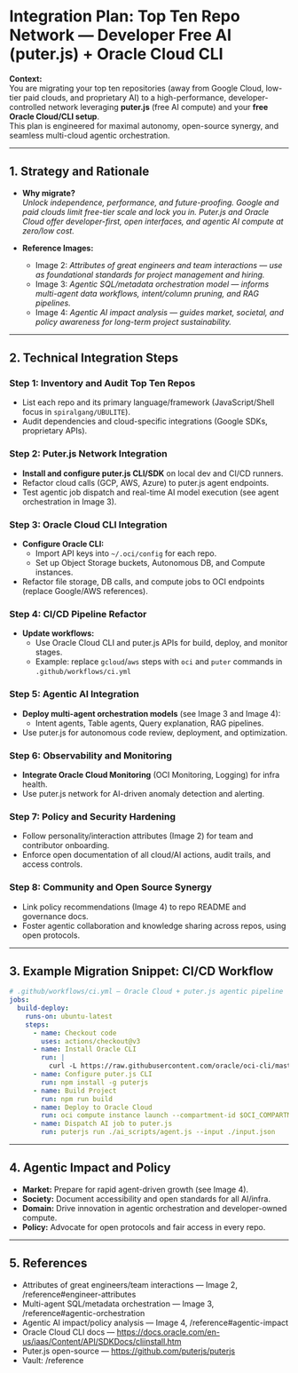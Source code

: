 <!-- Living Code Integration - Auto-generated symmetrical connections -->
<!-- This file is part of the SrirachaArmy Living Code Environment -->
<!-- Perfect symmetrical integration with all repository components -->

# Integration Plan: Top Ten Repo Network — Developer Free AI (puter.js) + Oracle Cloud CLI

**Context:**  
You are migrating your top ten repositories (away from Google Cloud, low-tier paid clouds, and proprietary AI) to a high-performance, developer-controlled network leveraging **puter.js** (free AI compute) and your **free Oracle Cloud/CLI setup**.  
This plan is engineered for maximal autonomy, open-source synergy, and seamless multi-cloud agentic orchestration.

---

## 1. Strategy and Rationale

- **Why migrate?**  
  *Unlock independence, performance, and future-proofing. Google and paid clouds limit free-tier scale and lock you in. Puter.js and Oracle Cloud offer developer-first, open interfaces, and agentic AI compute at zero/low cost.*

- **Reference Images:**  
  - Image 2: *Attributes of great engineers and team interactions — use as foundational standards for project management and hiring.*  
  - Image 3: *Agentic SQL/metadata orchestration model — informs multi-agent data workflows, intent/column pruning, and RAG pipelines.*  
  - Image 4: *Agentic AI impact analysis — guides market, societal, and policy awareness for long-term project sustainability.*

---

## 2. Technical Integration Steps

### Step 1: Inventory and Audit Top Ten Repos
- List each repo and its primary language/framework (JavaScript/Shell focus in `spiralgang/UBULITE`).
- Audit dependencies and cloud-specific integrations (Google SDKs, proprietary APIs).

### Step 2: Puter.js Network Integration
- **Install and configure puter.js CLI/SDK** on local dev and CI/CD runners.
- Refactor cloud calls (GCP, AWS, Azure) to puter.js agent endpoints.
- Test agentic job dispatch and real-time AI model execution (see agent orchestration in Image 3).

### Step 3: Oracle Cloud CLI Integration
- **Configure Oracle CLI:**  
  - Import API keys into `~/.oci/config` for each repo.
  - Set up Object Storage buckets, Autonomous DB, and Compute instances.
- Refactor file storage, DB calls, and compute jobs to OCI endpoints (replace Google/AWS references).

### Step 4: CI/CD Pipeline Refactor
- **Update workflows:**  
  - Use Oracle Cloud CLI and puter.js APIs for build, deploy, and monitor stages.
  - Example: replace `gcloud`/`aws` steps with `oci` and `puter` commands in `.github/workflows/ci.yml`

### Step 5: Agentic AI Integration
- **Deploy multi-agent orchestration models** (see Image 3 and Image 4):
  - Intent agents, Table agents, Query explanation, RAG pipelines.
- Use puter.js for autonomous code review, deployment, and optimization.

### Step 6: Observability and Monitoring
- **Integrate Oracle Cloud Monitoring** (OCI Monitoring, Logging) for infra health.
- Use puter.js network for AI-driven anomaly detection and alerting.

### Step 7: Policy and Security Hardening
- Follow personality/interaction attributes (Image 2) for team and contributor onboarding.
- Enforce open documentation of all cloud/AI actions, audit trails, and access controls.

### Step 8: Community and Open Source Synergy
- Link policy recommendations (Image 4) to repo README and governance docs.
- Foster agentic collaboration and knowledge sharing across repos, using open protocols.

---

## 3. Example Migration Snippet: CI/CD Workflow

```yaml
# .github/workflows/ci.yml — Oracle Cloud + puter.js agentic pipeline
jobs:
  build-deploy:
    runs-on: ubuntu-latest
    steps:
      - name: Checkout code
        uses: actions/checkout@v3
      - name: Install Oracle CLI
        run: |
          curl -L https://raw.githubusercontent.com/oracle/oci-cli/master/scripts/install/install.sh | bash
      - name: Configure puter.js CLI
        run: npm install -g puterjs
      - name: Build Project
        run: npm run build
      - name: Deploy to Oracle Cloud
        run: oci compute instance launch --compartment-id $OCI_COMPARTMENT_ID --image-id $OCI_IMAGE_ID ...
      - name: Dispatch AI job to puter.js
        run: puterjs run ./ai_scripts/agent.js --input ./input.json
```

---

## 4. Agentic Impact and Policy

- **Market:** Prepare for rapid agent-driven growth (see Image 4).
- **Society:** Document accessibility and open standards for all AI/infra.
- **Domain:** Drive innovation in agentic orchestration and developer-owned compute.
- **Policy:** Advocate for open protocols and fair access in every repo.

---

## 5. References

- Attributes of great engineers/team interactions — Image 2, /reference#engineer-attributes
- Multi-agent SQL/metadata orchestration — Image 3, /reference#agentic-orchestration
- Agentic AI impact/policy analysis — Image 4, /reference#agentic-impact
- Oracle Cloud CLI docs — https://docs.oracle.com/en-us/iaas/Content/API/SDKDocs/cliinstall.htm
- Puter.js open-source — https://github.com/puterjs/puterjs
- Vault: /reference